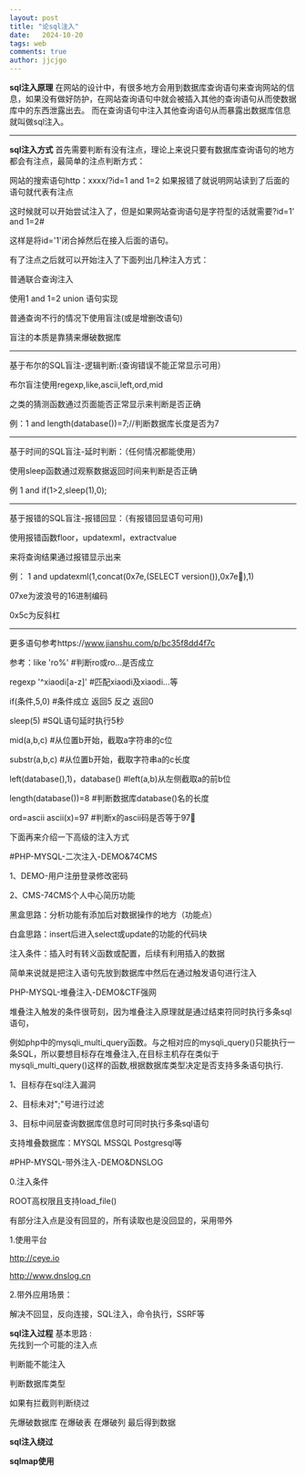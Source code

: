 ```yaml
---
layout: post
title: "论sql注入"
date:   2024-10-20
tags: web
comments: true
author: jjcjgo
---
```


**sql注入原理**
在网站的设计中，有很多地方会用到数据库查询语句来查询网站的信息，如果没有做好防护，在网站查询语句中就会被插入其他的查询语句从而使数据库中的东西泄露出去。
而在查询语句中注入其他查询语句从而暴露出数据库信息就叫做sql注入。

---



**sql注入方式**
首先需要判断有没有注点，理论上来说只要有数据库查询语句的地方都会有注点，最简单的注点判断方式：    

网站的搜索语句http：xxxx/?id=1 and 1=2 如果报错了就说明网站读到了后面的语句就代表有注点     

这时候就可以开始尝试注入了，但是如果网站查询语句是字符型的话就需要?id=1‘ and 1=2#     

这样是将id='1'闭合掉然后在接入后面的语句。     

有了注点之后就可以开始注入了下面列出几种注入方式：    

普通联合查询注入    

使用1 and 1=2 union 语句实现     

普通查询不行的情况下使用盲注(或是增删改语句)     

盲注的本质是靠猜来爆破数据库   



---


基于布尔的SQL盲注-逻辑判断:(查询错误不能正常显示可用）    

布尔盲注使用regexp,like,ascii,left,ord,mid     

之类的猜测函数通过页面能否正常显示来判断是否正确       

例：1 and length(database())=7;//判断数据库长度是否为7

---

基于时间的SQL盲注-延时判断：（任何情况都能使用）      

使用sleep函数通过观察数据返回时间来判断是否正确      

例 1 and if(1>2,sleep(1),0);      


---

基于报错的SQL盲注-报错回显：（有报错回显语句可用)      

使用报错函数floor，updatexml，extractvalue      

来将查询结果通过报错显示出来     

例： 1 and updatexml(1,concat(0x7e,(SELECT version()),0x7e),1)     

07xe为波浪号的16进制编码    

0x5c为反斜杠

---

更多语句参考https://www.jianshu.com/p/bc35f8dd4f7c

参考：like 'ro%'            #判断ro或ro...是否成立     

regexp '^xiaodi[a-z]' #匹配xiaodi及xiaodi...等     

if(条件,5,0)          #条件成立 返回5 反之 返回0     

sleep(5)              #SQL语句延时执行5秒     

mid(a,b,c)            #从位置b开始，截取a字符串的c位     

substr(a,b,c)         #从位置b开始，截取字符串a的c长度    

left(database(),1)，database() #left(a,b)从左侧截取a的前b位     

length(database())=8  #判断数据库database()名的长度     


ord=ascii ascii(x)=97 #判断x的ascii码是否等于97     

下面再来介绍一下高级的注入方式     

#PHP-MYSQL-二次注入-DEMO&74CMS    

1、DEMO-用户注册登录修改密码    

2、CMS-74CMS个人中心简历功能    

黑盒思路：分析功能有添加后对数据操作的地方（功能点）   

白盒思路：insert后进入select或update的功能的代码块   

注入条件：插入时有转义函数或配置，后续有利用插入的数据  


简单来说就是把注入语句先放到数据库中然后在通过触发语句进行注入     


PHP-MYSQL-堆叠注入-DEMO&CTF强网     

堆叠注入触发的条件很苛刻，因为堆叠注入原理就是通过结束符同时执行多条sql语句，    


例如php中的mysqli_multi_query函数。与之相对应的mysqli_query()只能执行一条SQL，所以要想目标存在堆叠注入,在目标主机存在类似于mysqli_multi_query()这样的函数,根据数据库类型决定是否支持多条语句执行.   


1、目标存在sql注入漏洞   

2、目标未对";"号进行过滤   

3、目标中间层查询数据库信息时可同时执行多条sql语句   

支持堆叠数据库：MYSQL MSSQL Postgresql等  





#PHP-MYSQL-带外注入-DEMO&DNSLOG    

0.注入条件     

ROOT高权限且支持load_file()     

有部分注入点是没有回显的，所有读取也是没回显的，采用带外     

1.使用平台     
 
http://ceye.io     

http://www.dnslog.cn     

2.带外应用场景：    

解决不回显，反向连接，SQL注入，命令执行，SSRF等  













**sql注入过程**
基本思路 :     
先找到一个可能的注入点      

判断能不能注入   

判断数据库类型

如果有拦截则判断绕过


先爆破数据库   在爆破表  在爆破列   最后得到数据





**sql注入绕过**






**sqlmap使用**




